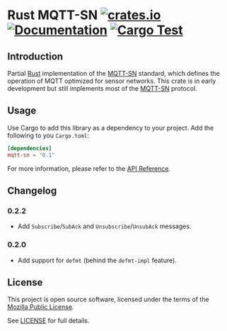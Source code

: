 # Rust MQTT-SN [![crates.io](https://img.shields.io/crates/v/mqtt-sn.svg)](https://crates.io/crates/mqtt-sn) [![Documentation](https://docs.rs/mqtt-sn/badge.svg)](https://docs.rs/mqtt-sn) [![Cargo Test](https://github.com/henrikssn/rust-mqtt-sn/actions/workflows/run-test.yml/badge.svg)](https://github.com/henrikssn/rust-mqtt-sn/actions/workflows/run-test.yml)

## Introduction

Partial [Rust] implementation of the [MQTT-SN] standard, which defines the operation of MQTT optimized for sensor networks. This crate is in early development but still implements most of the [MQTT-SN] protocol.

[Rust]: https://www.rust-lang.org/
[MQTT-SN]: https://www.oasis-open.org/committees/download.php/66091/MQTT-SN_spec_v1.2.pdf


## Usage

Use Cargo to add this library as a dependency to your project. Add the following to you `Cargo.toml`:
``` toml
[dependencies]
mqtt-sn = "0.1"
```

For more information, please refer to the [API Reference].

[API Reference]: https://docs.rs/mqtt-sn

## Changelog

### 0.2.2

- Add `Subscribe`/`SubAck` and `Unsubscribe`/`UnsubAck` messages.

### 0.2.0

- Add support for `defmt` (behind the `defmt-impl` feature).


## License

This project is open source software, licensed under the terms of the [Mozilla Public License].

See [LICENSE] for full details.

[Mozilla Public License]: https://de.wikipedia.org/wiki/Mozilla_Public_License
[LICENSE]: https://github.com/henrikssn/rust-mqtt-sn/blob/master/LICENSE
